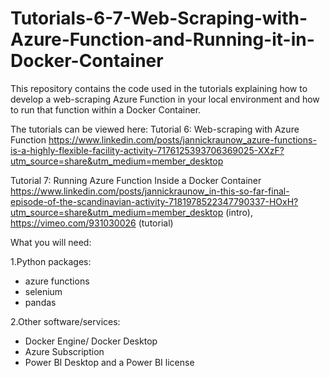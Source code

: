 # Tutorials-6-7-Web-Scraping-with-Azure-Function-and-Running-it-in-Docker-Container

This repository contains the code used in the tutorials explaining how to develop a web-scraping Azure Function in your local environment and how to run that function within a Docker Container.

The tutorials can be viewed here:
Tutorial 6: Web-scraping with Azure Function https://www.linkedin.com/posts/jannickraunow_azure-functions-is-a-highly-flexible-facility-activity-7176125393706369025-XXzF?utm_source=share&utm_medium=member_desktop

Tutorial 7: Running Azure Function Inside a Docker Container https://www.linkedin.com/posts/jannickraunow_in-this-so-far-final-episode-of-the-scandinavian-activity-7181978522347790337-HOxH?utm_source=share&utm_medium=member_desktop (intro), https://vimeo.com/931030026 (tutorial)

What you will need:

1.Python packages:
- azure functions
- selenium
- pandas

2.Other software/services:
- Docker Engine/ Docker Desktop
- Azure Subscription
- Power BI Desktop and a Power BI license
